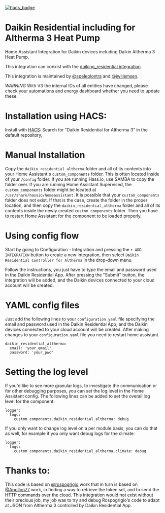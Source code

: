 [![hacs_badge](https://img.shields.io/badge/HACS-Default-41BDF5.svg?style=for-the-badge)](https://github.com/hacs/integration)

# Daikin Residential including for Altherma 3 Heat Pump

Home Assistant Integration for Daikin devices including Daikin Altherma 3 Heat Pump.

This integration can coexist with the [daiking_residential integration](https://github.com/rospogrigio/daikin_residential).

This integration is maintained by [@speleolontra](https://github.com/speleolontra) and [@jwillemsen](https://github.com/jwillemsen).

*WARNING* With V3 the internal IDs of all entities have changed, please check your automations and energy dashboard whether you need to update these.

# Installation using HACS:

Install with [HACS](https://hacs.xyz): Search for "Daikin Residential for Altherma 3" in the default repository,

# Manual Installation

Copy the `daikin_residential_altherma` folder and all of its contents into your Home Assistant's `custom_components` folder. This is often located inside of your `/config` folder. If you are running Hass.io, use SAMBA to copy the folder over. If you are running Home Assistant Supervised, the `custom_components` folder might be located at `/usr/share/hassio/homeassistant`. It is possible that your `custom_components` folder does not exist. If that is the case, create the folder in the proper location, and then copy the `daikin_residential_altherma` folder and all of its contents inside the newly created `custom_components` folder. Then you have to restart Home Assistant for the component to be loaded properly.

# Using config flow

Start by going to Configuration - Integration and pressing the `+ ADD INTEGRATION` button to create a new Integration, then select `Daikin Residential Controller for Altherma` in the drop-down menu.

Follow the instructions, you just have to type the email and password used in the Daikin Residential App. After pressing the "Submit" button, the integration will be added, and the Daikin devices connected to your cloud account will be created.

# YAML config files

Just add the following lines to your `configuration.yaml` file specifying the email and password used in the Daikin Residential App, and the Daikin devices connected to your cloud account will be created. After making changes to your `configuration.yaml` file you need to restart home assistant.

```
daikin_residential_altherma:
  email: 'your_email'
  password: 'your_pwd'
```

# Setting the log level

If you'd like to see more granular logs, to investigate the communication or for other debugging purposes, you can set the log level in the Home Assistant config. The following lines can be added to set the overall log level for the component:

```
logger:
  logs:
    custom_components.daikin_residential_altherma: debug
```

If you only want to change log level on a per module basis, you can do that as well, for example if you only want debug logs for the climate:

```
logger:
  logs:
    custom_components.daikin_residential_altherma.climate: debug
```

# Thanks to:

This code is based on [@rospogrigio](https://github.com/rospogrigio) work that in turn is based on [@Apollon77](https://github.com/Apollon77) work, in finding a way to retrieve the token set, and to send the HTTP commands over the cloud. This integration would not exist without their precious job, my job was to try and debug Rospogrigio's code to adapt at JSON from Altherma 3 controlled by Daikin Residential App.
